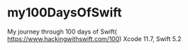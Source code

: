 # my100DaysOfSwift
My journey through 100 days of Swift( https://www.hackingwithswift.com/100)
Xcode 11.7, Swift 5.2
